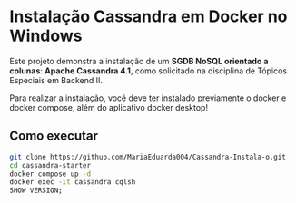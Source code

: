 # Instalação Cassandra em Docker no Windows

Este projeto demonstra a instalação de um **SGDB NoSQL orientado a colunas**: **Apache Cassandra 4.1**, como solicitado na disciplina de Tópicos Especiais em Backend II.

Para realizar a instalação, você deve ter instalado previamente o docker e docker compose, além do aplicativo docker desktop!

## Como executar
```bash
git clone https://github.com/MariaEduarda004/Cassandra-Instala-o.git
cd cassandra-starter
docker compose up -d
docker exec -it cassandra cqlsh
SHOW VERSION;
